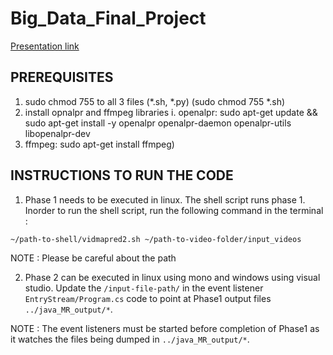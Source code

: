 # Big_Data_Final_Project

[Presentation link](http://prezi.com/xusx-vdbosup/?utm_campaign=share&utm_medium=copy)

## PREREQUISITES
1. sudo chmod 755 to all 3 files (*.sh, *.py) (sudo chmod 755 *.sh)
2. install opnalpr and ffmpeg libraries 
   i. openalpr: sudo apt-get update && sudo apt-get install -y openalpr openalpr-daemon openalpr-utils libopenalpr-dev
3. ffmpeg: sudo apt-get install ffmpeg)

## INSTRUCTIONS TO RUN THE CODE

1. Phase 1 needs to be executed in linux. The shell script runs phase 1. Inorder to run the shell script, run the following command in the terminal :

```
~/path-to-shell/vidmapred2.sh ~/path-to-video-folder/input_videos
```
NOTE : Please be careful about the path

2. Phase 2 can be executed in linux using mono and windows using visual studio. Update the `/input-file-path/` in the event listener `EntryStream/Program.cs` code to point at Phase1 output files `../java_MR_output/*`.

NOTE : The event listeners must be started before completion of Phase1 as it watches the files being dumped in `../java_MR_output/*`.




